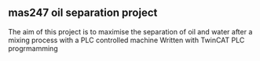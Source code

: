 ## mas247 oil separation project
The aim of this project is to maximise the separation of oil and water after a mixing process with a PLC controlled machine
Written with TwinCAT PLC progrmamming
